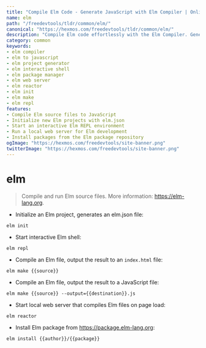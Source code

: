 ```yaml
---
title: "Compile Elm Code - Generate JavaScript with Elm Compiler | Online Free DevTools by Hexmos"
name: elm
path: "/freedevtools/tldr/common/elm/"
canonical: "https://hexmos.com/freedevtools/tldr/common/elm/"
description: "Compile Elm code effortlessly with the Elm Compiler. Generate JavaScript files and initialize projects using this free online tool, no registration required."
category: common
keywords:
- elm compiler
- elm to javascript
- elm project generator
- elm interactive shell
- elm package manager
- elm web server
- elm reactor
- elm init
- elm make
- elm repl
features:
- Compile Elm source files to JavaScript
- Initialize new Elm projects with elm.json
- Start an interactive Elm REPL environment
- Run a local web server for Elm development
- Install packages from the Elm package repository
ogImage: "https://hexmos.com/freedevtools/site-banner.png"
twitterImage: "https://hexmos.com/freedevtools/site-banner.png"
---
```


# elm

> Compile and run Elm source files.
> More information: <https://elm-lang.org>.

- Initialize an Elm project, generates an elm.json file:

`elm init`

- Start interactive Elm shell:

`elm repl`

- Compile an Elm file, output the result to an `index.html` file:

`elm make {{source}}`

- Compile an Elm file, output the result to a JavaScript file:

`elm make {{source}} --output={{destination}}.js`

- Start local web server that compiles Elm files on page load:

`elm reactor`

- Install Elm package from <https://package.elm-lang.org>:

`elm install {{author}}/{{package}}`

